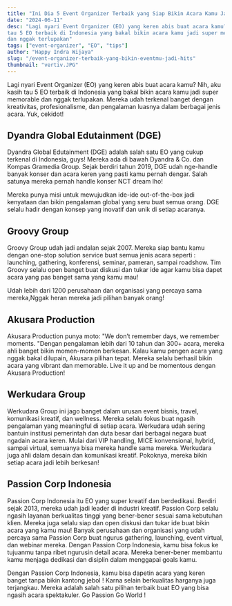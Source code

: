 ```yaml
---
title: "Ini Dia 5 Event Organizer Terbaik yang Siap Bikin Acara Kamu Jadi Hits!!"
date: "2024-06-11"
desc: "Lagi nyari Event Organizer (EO) yang keren abis buat acara kamu? Nih, aku kasih
tau 5 EO terbaik di Indonesia yang bakal bikin acara kamu jadi super memorable
dan nggak terlupakan"
tags: ["event-organizer", "EO", "tips"]
author: "Happy Indra Wijaya"
slug: "/event-organizer-terbaik-yang-bikin-eventmu-jadi-hits"
thumbnail: "vertiv.JPG"
---
```


Lagi nyari Event Organizer (EO) yang keren abis buat acara kamu? Nih, aku kasih tau 5 EO terbaik di Indonesia yang bakal bikin acara kamu jadi super memorable dan nggak terlupakan. Mereka udah terkenal banget dengan kreativitas, profesionalisme, dan pengalaman luasnya dalam berbagai jenis acara. Yuk, cekidot!

## Dyandra Global Edutainment (DGE)

Dyandra Global Edutainment (DGE) adalah salah satu EO yang cukup terkenal di Indonesia, guys! Mereka ada di bawah Dyandra & Co. dan Kompas Gramedia
Group. Sejak berdiri tahun 2019, DGE udah nge-handle banyak konser dan acara keren yang pasti kamu pernah dengar. Salah satunya mereka pernah handle konser NCT dream lho!

Mereka punya misi untuk mewujudkan ide-ide out-of-the-box jadi kenyataan dan bikin pengalaman global yang seru buat semua orang. DGE selalu hadir dengan
konsep yang inovatif dan unik di setiap acaranya.

## Groovy Group

Groovy Group udah jadi andalan sejak 2007. Mereka siap bantu kamu dengan one-stop solution service buat semua jenis acara seperti : launching, gathering,
konferensi, seminar, pameran, sampai roadshow. Tim Groovy selalu open banget buat diskusi dan tukar ide agar kamu bisa dapet acara yang pas banget sama yang
kamu mau!

Udah lebih dari 1200 perusahaan dan organisasi yang percaya sama mereka,Nggak heran mereka jadi pilihan banyak orang!

## Akusara Production

Akusara Production punya moto: "We don’t remember days, we remember moments. "Dengan pengalaman lebih dari 10 tahun dan 300+ acara, mereka ahli banget bikin momen-momen berkesan. Kalau kamu pengen acara yang nggak bakal dilupain, Akusara pilihan tepat. Mereka selalu berhasil bikin acara yang vibrant dan
memorable. Live it up and be momentous dengan Akusara Production!

## Werkudara Group

Werkudara Group ini jago banget dalam urusan event bisnis, travel, komunikasi kreatif, dan wellness. Mereka selalu fokus buat ngasih pengalaman yang
meaningful di setiap acara. Werkudara udah sering bantuin institusi pemerintah dan duta besar dari berbagai negara buat ngadain acara keren. Mulai dari VIP handling, MICE konvensional, hybrid, sampai virtual, semuanya bisa mereka handle sama mereka. Werkudara juga ahli dalam desain dan komunikasi kreatif. Pokoknya, mereka bikin setiap acara jadi lebih berkesan!

## Passion Corp Indonesia

Passion Corp Indonesia itu EO yang super kreatif dan berdedikasi. Berdiri sejak 2013, mereka udah jadi leader di industri kreatif. Passion Corp selalu ngasih layanan berkualitas tinggi yang bener-bener sesuai sama kebutuhan klien. Mereka juga selalu siap dan open diskusi dan tukar ide buat bikin acara yang kamu mau! Banyak perusahaan dan organisasi yang udah percaya sama Passion Corp buat ngurus gathering, launching, event virtual, dan webinar mereka. Dengan Passion Corp Indonesia, kamu bisa fokus ke tujuanmu tanpa ribet ngurusin detail acara. Mereka bener-bener membantu kamu menjaga dedikasi dan disiplin dalam menggapai goals kamu.

Dengan Passion Corp Indonesia, kamu bisa dapetin acara yang keren banget tanpa bikin kantong jebol ! Karna selain berkualitas harganya juga terjangkau. Mereka adalah salah satu pilihan terbaik buat EO yang bisa ngasih acara spektakuler. Go Passion Go World !